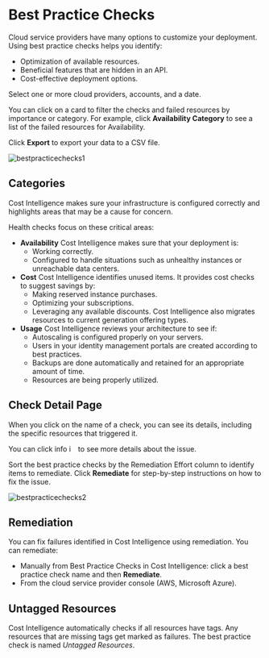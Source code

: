 # Best Practice Checks  

Cloud service providers have many options to customize your deployment. Using best practice checks helps you identify:
* Optimization of available resources.
* Beneficial features that are hidden in an API.
* Cost-effective deployment options.

Select one or more cloud providers, accounts, and a date.

You can click on a card to filter the checks and failed resources by importance or category. For example, click **Availability Category** to see a list of the failed resources for Availability.

Click **Export** to export your data to a CSV file.

![bestpracticechecks1](https://github.com/user-attachments/assets/16a1c43f-708a-46ee-83b3-8c9b345914b8)

## Categories

Cost Intelligence makes sure your infrastructure is configured correctly and highlights areas that may be a cause for concern.

Health checks focus on these critical areas:

* **Availability**
  Cost Intelligence makes sure that your deployment is:
   * Working correctly.
   * Configured to handle situations such as unhealthy instances or unreachable data centers.
* **Cost**
  Cost Intelligence identifies unused items. It provides cost checks to suggest savings by:
   * Making reserved instance purchases.
   * Optimizing your subscriptions.
   * Leveraging any available discounts.
  Cost Intelligence also migrates resources to current generation offering types.
* **Usage**
  Cost Intelligence reviews your architecture to see if:
   * Autoscaling is configured properly on your servers.
   * Users in your identity management portals are created according to best practices.
   * Backups are done automatically and retained for an appropriate amount of time.
   * Resources are being properly utilized.

## Check Detail Page

When you click on the name of a check, you can see its details, including the specific resources that triggered it.

You can click info <img height="14" alt="i" src="https://github.com/user-attachments/assets/534c7442-32fe-48c1-996b-d54d9f956281"> to see more details about the issue.

Sort the best practice checks by the Remediation Effort column to identify items to remediate. Click **Remediate** for step-by-step instructions on how to fix the issue.

![bestpracticechecks2](https://github.com/user-attachments/assets/d734dde0-224e-41a4-9f14-40914fdde363)


## Remediation

You can fix failures identified in Cost Intelligence using remediation. You can remediate:

* Manually from Best Practice Checks in Cost Intelligence: click a best practice check name and then **Remediate**.
* From the cloud service provider console (AWS, Microsoft Azure).

## Untagged Resources

Cost Intelligence automatically checks if all resources have tags. Any resources that are missing tags get marked as failures. The best practice check is named <i>Untagged Resources</i>.
